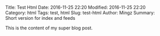 Title: Test Html
Date: 2016-11-25 22:20
Modified: 2016-11-25 22:20
Category: html
Tags: test, html
Slug: test-html
Author: Mingz
Summary: Short version for index and feeds

This is the content of my super blog post.
